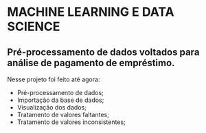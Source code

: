 # MACHINE LEARNING E DATA SCIENCE

## Pré-processamento de dados voltados para análise de pagamento de empréstimo.

Nesse projeto foi feito até agora:
 - Pré-processamento de dados;
 - Importação da base de dados;
 - Visualização dos dados;
 - Tratamento de valores faltantes;
 - Tratamento de valores inconsistentes;
